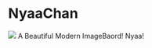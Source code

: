 # NyaaChan
<img src="https://raw.githubusercontent.com/NubbbZ/NyaaChan/master/NyaaChan/Favicon.png">
A Beautiful Modern ImageBaord! Nyaa!
